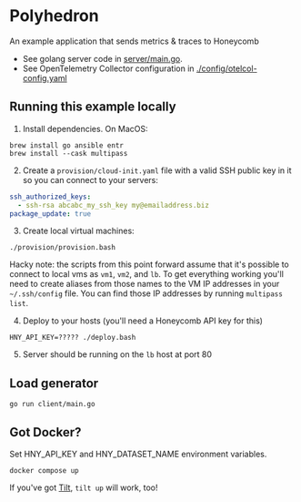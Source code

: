 # Polyhedron

An example application that sends metrics & traces to Honeycomb

* See golang server code in [server/main.go](./server/main.go).
* See OpenTelemetry Collector configuration in [./config/otelcol-config.yaml](./config/otelcol-config.yaml)

## Running this example locally

1. Install dependencies. On MacOS:

```
brew install go ansible entr
brew install --cask multipass
```

2. Create a `provision/cloud-init.yaml` file with a valid SSH public key in it so you can connect to your servers:

```yaml
ssh_authorized_keys:
  - ssh-rsa abcabc_my_ssh_key my@emailaddress.biz
package_update: true
```

3. Create local virtual machines:

```
./provision/provision.bash
```

Hacky note: the scripts from this point forward assume that it's possible to connect to local vms as `vm1`, `vm2`, and `lb`.
To get everything working you'll need to create aliases from those names to the VM IP addresses in your `~/.ssh/config` file.
You can find those IP addresses by running `multipass list`.

4. Deploy to your hosts (you'll need a Honeycomb API key for this)

```
HNY_API_KEY=????? ./deploy.bash
```

5. Server should be running on the `lb` host at port 80

## Load generator

```
go run client/main.go
```

## Got Docker?

Set HNY_API_KEY and HNY_DATASET_NAME environment variables.

```
docker compose up
```

If you've got [Tilt](https://tilt.dev/), `tilt up` will work, too!
